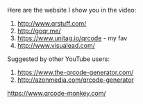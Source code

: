 Here are the website I show you in the video:
1. http://www.qrstuff.com/
2. http://goqr.me/
3. https://www.unitag.io/qrcode - my fav
4. http://www.visualead.com/

Suggested by other YouTube users:
1. https://www.the-qrcode-generator.com/
2. http://azonmedia.com/qrcode-generator

https://www.qrcode-monkey.com/
